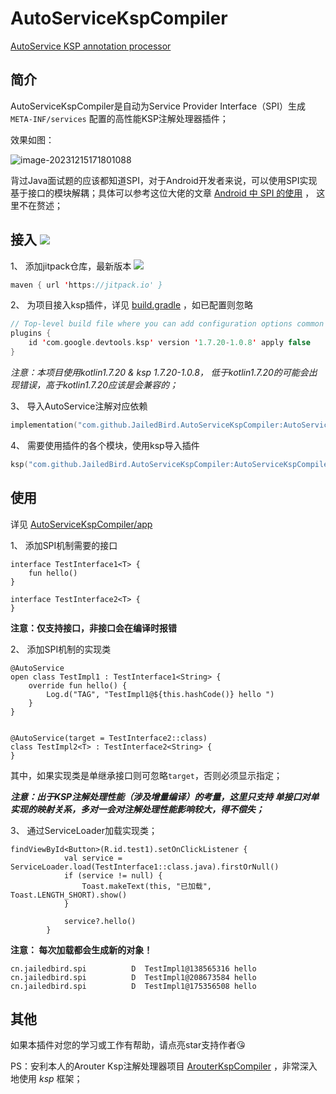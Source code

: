 # AutoServiceKspCompiler
[AutoService KSP annotation processor](https://github.com/JailedBird/AutoServiceKspCompiler)

## 简介

AutoServiceKspCompiler是自动为Service Provider Interface（SPI）生成 `META-INF/services` 配置的高性能KSP注解处理器插件；

效果如图：

![image-20231215171801088](https://zhaojunchen-1259455842.cos.ap-nanjing.myqcloud.com//imgimage-20231215171801088.png)

背过Java面试题的应该都知道SPI，对于Android开发者来说，可以使用SPI实现基于接口的模块解耦；具体可以参考这位大佬的文章 [Android 中 SPI 的使用](https://juejin.cn/post/6844903478272196615) ， 这里不在赘述；

## 接入 [![](https://jitpack.io/v/JailedBird/AutoServiceKspCompiler.svg)](https://jitpack.io/#JailedBird/AutoServiceKspCompiler)

1、 添加jitpack仓库，最新版本 [![](https://jitpack.io/v/JailedBird/AutoServiceKspCompiler.svg)](https://jitpack.io/#JailedBird/AutoServiceKspCompiler)

```kotlin
maven { url 'https://jitpack.io' }
```

2、 为项目接入ksp插件，详见 [build.gradle](https://github.com/JailedBird/AutoServiceKspCompiler/blob/main/build.gradle) ，如已配置则忽略

```kotlin
// Top-level build file where you can add configuration options common to all sub-projects/modules.
plugins {
    id 'com.google.devtools.ksp' version '1.7.20-1.0.8' apply false
}
```



*注意：本项目使用kotlin1.7.20 & ksp 1.7.20-1.0.8， 低于kotlin1.7.20的可能会出现错误，高于kotlin1.7.20应该是会兼容的；*

3、 导入AutoService注解对应依赖

```kotlin
implementation("com.github.JailedBird.AutoServiceKspCompiler:AutoServiceApi:VERSION")
```

4、 需要使用插件的各个模块，使用ksp导入插件

```kotlin
ksp("com.github.JailedBird.AutoServiceKspCompiler:AutoServiceKspCompiler:VERSION")
```



## 使用

详见 [AutoServiceKspCompiler/app](https://github.com/JailedBird/AutoServiceKspCompiler)

1、 添加SPI机制需要的接口

```
interface TestInterface1<T> {
    fun hello()
}

interface TestInterface2<T> {
}
```

**注意：仅支持接口，非接口会在编译时报错**

2、 添加SPI机制的实现类

```
@AutoService
open class TestImpl1 : TestInterface1<String> {
    override fun hello() {
        Log.d("TAG", "TestImpl1@${this.hashCode()} hello ")
    }
}


@AutoService(target = TestInterface2::class)
class TestImpl2<T> : TestInterface2<String> {
}
```

其中，如果实现类是单继承接口则可忽略`target`，否则必须显示指定；

***注意：出于KSP注解处理性能（涉及增量编译）的考量，这里只支持 单接口对单实现的映射关系，多对一会对注解处理性能影响较大，得不偿失；***

3、 通过ServiceLoader加载实现类；

```
findViewById<Button>(R.id.test1).setOnClickListener {
            val service = ServiceLoader.load(TestInterface1::class.java).firstOrNull()
            if (service != null) {
                Toast.makeText(this, "已加载", Toast.LENGTH_SHORT).show()
            }

            service?.hello()
        }
```

**注意： 每次加载都会生成新的对象！**

```
cn.jailedbird.spi          D  TestImpl1@138565316 hello 
cn.jailedbird.spi          D  TestImpl1@208673584 hello 
cn.jailedbird.spi          D  TestImpl1@175356508 hello 
```



## 其他

如果本插件对您的学习或工作有帮助，请点亮star支持作者😘

PS：安利本人的Arouter Ksp注解处理器项目 [ArouterKspCompiler](https://github.com/JailedBird/ArouterKspCompiler) ，非常深入地使用 *ksp* 框架；
